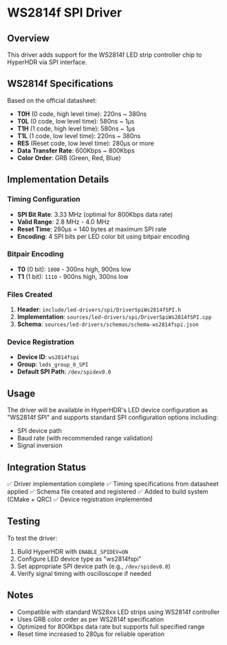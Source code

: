 # WS2814f SPI Driver

## Overview
This driver adds support for the WS2814f LED strip controller chip to HyperHDR via SPI interface.

## WS2814f Specifications
Based on the official datasheet:

- **T0H** (0 code, high level time): 220ns ~ 380ns
- **T0L** (0 code, low level time): 580ns ~ 1µs  
- **T1H** (1 code, high level time): 580ns ~ 1µs
- **T1L** (1 code, low level time): 220ns ~ 380ns
- **RES** (Reset code, low level time): 280µs or more
- **Data Transfer Rate**: 600Kbps ~ 800Kbps
- **Color Order**: GRB (Green, Red, Blue)

## Implementation Details

### Timing Configuration
- **SPI Bit Rate**: 3.33 MHz (optimal for 800Kbps data rate)
- **Valid Range**: 2.8 MHz - 4.0 MHz
- **Reset Time**: 280µs = 140 bytes at maximum SPI rate
- **Encoding**: 4 SPI bits per LED color bit using bitpair encoding

### Bitpair Encoding
- **T0** (0 bit): `1000` - 300ns high, 900ns low
- **T1** (1 bit): `1110` - 900ns high, 300ns low

### Files Created
1. **Header**: `include/led-drivers/spi/DriverSpiWs2814fSPI.h`
2. **Implementation**: `sources/led-drivers/spi/DriverSpiWs2814fSPI.cpp`
3. **Schema**: `sources/led-drivers/schemas/schema-ws2814fspi.json`

### Device Registration
- **Device ID**: `ws2814fspi`
- **Group**: `leds_group_0_SPI`
- **Default SPI Path**: `/dev/spidev0.0`

## Usage
The driver will be available in HyperHDR's LED device configuration as "WS2814f SPI" and supports standard SPI configuration options including:
- SPI device path
- Baud rate (with recommended range validation)
- Signal inversion

## Integration Status
✅ Driver implementation complete
✅ Timing specifications from datasheet applied
✅ Schema file created and registered
✅ Added to build system (CMake + QRC)
✅ Device registration implemented

## Testing
To test the driver:
1. Build HyperHDR with `ENABLE_SPIDEV=ON`
2. Configure LED device type as "ws2814fspi"
3. Set appropriate SPI device path (e.g., `/dev/spidev0.0`)
4. Verify signal timing with oscilloscope if needed

## Notes
- Compatible with standard WS28xx LED strips using WS2814f controller
- Uses GRB color order as per WS2814f specification
- Optimized for 800Kbps data rate but supports full specified range
- Reset time increased to 280µs for reliable operation
